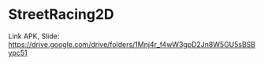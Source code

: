 # StreetRacing2D
Link APK, Slide: https://drive.google.com/drive/folders/1Mnj4r_f4wW3gpD2Jn8W5GU5sBSBypc51

